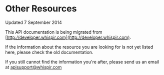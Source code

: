 # Other Resources

<aside class="notice">
	Updated 7 September 2014
</aside>

This API documentation is being migrated from [http://developer.whispir.com](http://developer.whispir.com).

If the information about the resource you are looking for is not yet listed here, please check the old documentation.

If you still cannot find the information you're after, please send us an email at [apisupport@whispir.com](mailto:apisupport@whispir.com)